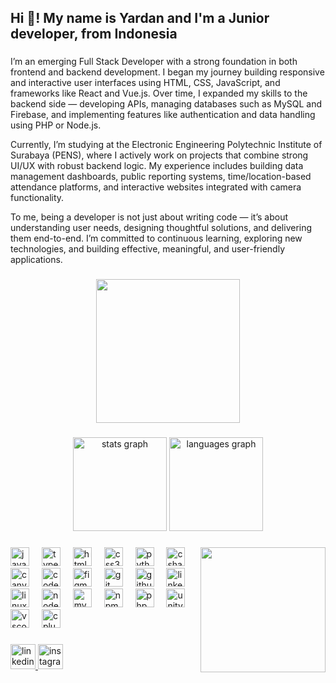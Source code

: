 <h2 align="left">Hi 👋! My name is Yardan and I'm a Junior developer, from Indonesia</h2>

###

<p align="left">I’m an emerging Full Stack Developer with a strong foundation in both frontend and backend development. I began my journey building responsive and interactive user interfaces using HTML, CSS, JavaScript, and frameworks like React and Vue.js. Over time, I expanded my skills to the backend side — developing APIs, managing databases such as MySQL and Firebase, and implementing features like authentication and data handling using PHP or Node.js.

Currently, I’m studying at the Electronic Engineering Polytechnic Institute of Surabaya (PENS), where I actively work on projects that combine strong UI/UX with robust backend logic. My experience includes building data management dashboards, public reporting systems, time/location-based attendance platforms, and interactive websites integrated with camera functionality.

To me, being a developer is not just about writing code — it’s about understanding user needs, designing thoughtful solutions, and delivering them end-to-end. I’m committed to continuous learning, exploring new technologies, and building effective, meaningful, and user-friendly applications.</p>

###

<div align="center">
  <img height="230" src="https://giffiles.alphacoders.com/214/214216.gif"  />
</div>

###

<div align="center">
  <img src="https://github-readme-stats.vercel.app/api?username=Khoirul-Yardan&hide_title=false&hide_rank=false&show_icons=true&include_all_commits=true&count_private=true&disable_animations=false&theme=dracula&locale=en&hide_border=false" height="150" alt="stats graph"  />
  <img src="https://github-readme-stats.vercel.app/api/top-langs?username=Khoirul-Yardan&locale=en&hide_title=false&layout=compact&card_width=320&langs_count=5&theme=dracula&hide_border=false" height="150" alt="languages graph"  />
</div>

###

<img align="right" height="200" src="https://media.tenor.com/QEpIy2yQDu0AAAAM/dazai-dazai-osamu.gif"  />

###

<div align="left">
  <img src="https://cdn.jsdelivr.net/gh/devicons/devicon/icons/javascript/javascript-original.svg" height="30" alt="javascript logo"  />
  <img width="12" />
  <img src="https://cdn.jsdelivr.net/gh/devicons/devicon/icons/typescript/typescript-original.svg" height="30" alt="typescript logo"  />
  <img width="12" />
  <img src="https://cdn.jsdelivr.net/gh/devicons/devicon/icons/html5/html5-original.svg" height="30" alt="html5 logo"  />
  <img width="12" />
  <img src="https://cdn.jsdelivr.net/gh/devicons/devicon/icons/css3/css3-original.svg" height="30" alt="css3 logo"  />
  <img width="12" />
  <img src="https://cdn.jsdelivr.net/gh/devicons/devicon/icons/python/python-original.svg" height="30" alt="python logo"  />
  <img width="12" />
  <img src="https://cdn.jsdelivr.net/gh/devicons/devicon/icons/csharp/csharp-original.svg" height="30" alt="csharp logo"  />
  <img width="12" />
  <img src="https://cdn.jsdelivr.net/gh/devicons/devicon/icons/canva/canva-original.svg" height="30" alt="canva logo"  />
  <img width="12" />
  <img src="https://cdn.jsdelivr.net/gh/devicons/devicon/icons/codepen/codepen-original.svg" height="30" alt="codepen logo"  />
  <img width="12" />
  <img src="https://cdn.jsdelivr.net/gh/devicons/devicon/icons/figma/figma-original.svg" height="30" alt="figma logo"  />
  <img width="12" />
  <img src="https://cdn.jsdelivr.net/gh/devicons/devicon/icons/git/git-original.svg" height="30" alt="git logo"  />
  <img width="12" />
  <img src="https://cdn.jsdelivr.net/gh/devicons/devicon/icons/github/github-original.svg" height="30" alt="github logo"  />
  <img width="12" />
  <img src="https://cdn.jsdelivr.net/gh/devicons/devicon/icons/linkedin/linkedin-original.svg" height="30" alt="linkedin logo"  />
  <img width="12" />
  <img src="https://cdn.jsdelivr.net/gh/devicons/devicon/icons/linux/linux-original.svg" height="30" alt="linux logo"  />
  <img width="12" />
  <img src="https://cdn.jsdelivr.net/gh/devicons/devicon/icons/nodejs/nodejs-original.svg" height="30" alt="nodejs logo"  />
  <img width="12" />
  <img src="https://cdn.jsdelivr.net/gh/devicons/devicon/icons/mysql/mysql-original.svg" height="30" alt="mysql logo"  />
  <img width="12" />
  <img src="https://cdn.jsdelivr.net/gh/devicons/devicon/icons/npm/npm-original-wordmark.svg" height="30" alt="npm logo"  />
  <img width="12" />
  <img src="https://cdn.jsdelivr.net/gh/devicons/devicon/icons/php/php-original.svg" height="30" alt="php logo"  />
  <img width="12" />
  <img src="https://cdn.jsdelivr.net/gh/devicons/devicon/icons/unity/unity-original.svg" height="30" alt="unity logo"  />
  <img width="12" />
  <img src="https://cdn.jsdelivr.net/gh/devicons/devicon/icons/vscode/vscode-original.svg" height="30" alt="vscode logo"  />
  <img width="12" />
  <img src="https://cdn.jsdelivr.net/gh/devicons/devicon/icons/cplusplus/cplusplus-original.svg" height="30" alt="cplusplus logo"  />
</div>

###

<div align="left">
  <a href="https://l.instagram.com/?u=https%3A%2F%2Fid.linkedin.com%2Fin%2Fkhoirul-yardan-mauluddin-zhorif-5970a2282%3Ffbclid%3DPAZXh0bgNhZW0CMTEAAaY9sFeKpc1E8uN3nR04QEzLIjatbfd641L7CHJmT9XooeinUnfkwyDlJNQ_aem_jBoHUDWmOwLTeJNgAnmDVg&e=AT1PGdeBjK-V4QvULY5EYEBMHgZ7ues6sWAF9VDUcZsbOr9Eke_QHPPumEcygrMH3z7WvxO6_hUdvHwoAJdK4LS8ee8MozZerGCNMPlIJpwKBxrsb3FazmY" target="_blank">
    <img src="https://img.shields.io/static/v1?message=LinkedIn&logo=linkedin&label=&color=0077B5&logoColor=white&labelColor=&style=for-the-badge" height="40" alt="linkedin logo"  />
  </a>
  <a href="https://www.instagram.com/y4rdn0_0/" target="_blank">
    <img src="https://img.shields.io/static/v1?message=Instagram&logo=instagram&label=&color=E4405F&logoColor=white&labelColor=&style=for-the-badge" height="40" alt="instagram logo"  />
  </a>
</div>

###
